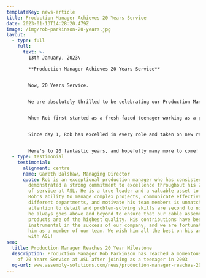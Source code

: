 ```yaml
---
templateKey: news-article
title: Production Manager Achieves 20 Years Service
date: 2023-01-13T14:28:20.479Z
image: /img/rob-parkinson-20-years.jpg
layout:
  - type: full
    full:
      text: >-
        13th January, 2023\

        **Production Manager Achieves 20 Years Service**


        Wow, 20 Years Service.


        We are absolutely thrilled to be celebrating our Production Manager **Rob Parkinson** for achieving a mind-blowing milestone of 20 Years Service at ASL.


        When Rob first started as a fresh-faced teenager working as a production operator, little did we know, one day he would become a senior manager running our multi-million pound [cable assembly department](www.assembly-solutions.com/cable-assembly).


        Since day 1, Rob has excelled in every role and taken on new responsibilities with confidence and determination. He has been fundamental in the growth of the business and has played a key role to generate sales which is currently at a record £7million per annum!


        Here's to 20 fantastic years, and hopefully many more to come!
  - type: testimonial
    testimonial:
      alignment: centre
      name: Gareth Balshaw, Managing Director
      quote: Rob is an exceptional production manager who has consistently
        demonstrated a strong commitment to excellence throughout his 20 years
        of service at ASL. He is a true leader and a valuable asset to our team.
        Rob's ability to manage complex projects, communicate effectively with
        different departments, and motivate his team members is unmatched. His
        attention to detail and problem-solving skills are second to none, and
        he always goes above and beyond to ensure that our cable assembly
        products are of the highest quality. His contributions have been
        instrumental in the success of our company, and we are fortunate to have
        him as a member of our team. We wish him all the best on his anniversary
        with ASL!
seo:
  title: Production Manager Reaches 20 Year Milestone
  description: Production Manager Rob Parkinson has reached a momentous milestone
    of 20 Years Service at ASL after joining as a teenager in 2003
  og-url: www.assembly-solutions.com/news/production-manager-reaches-20-years-service
---
```

